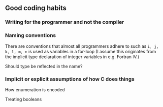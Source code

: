 ## Good coding habits

### Writing for the programmer and not the compiler


### Naming conventions
There are conventions that almost all programmers adhere to such as `i, j, k, l, m, n` is used as variables in a for-loop (I assume this originates from the implicit type declaration of integer variables in e.g. Fortran IV.)

Should type be reflected in the name?

### Implicit or explicit assumptions of how C does things
How enumeration is encoded

Treating booleans

